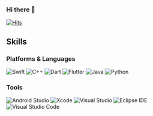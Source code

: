 ### Hi there 👋
[![Hits](https://hits.seeyoufarm.com/api/count/incr/badge.svg?url=https%3A%2F%2Fgithub.com%2Fpuretension&count_bg=%233D89C8&title_bg=%233D45C8&icon=&icon_color=%23E7E7E7&title=hits&edge_flat=false)](https://hits.seeyoufarm.com)

## Skills
### Platforms & Languages
![Swift](https://img.shields.io/badge/Swift-F80000.svg?&style=for-the-badge&logo=Swift&logoColor=white)
![C++](https://img.shields.io/badge/C/C++-1572B6.svg?&style=for-the-badge&logo=C&logoColor=white)
![Dart](https://img.shields.io/badge/Dart-1572B6.svg?&style=for-the-badge&logo=Dart&logoColor=white)
![Flutter](https://img.shields.io/badge/Flutter-4479A1.svg?&style=for-the-badge&logo=Flutter&logoColor=white)
![Java](https://img.shields.io/badge/Java-007396.svg?&style=for-the-badge&logo=Java&logoColor=white)
![Python](https://img.shields.io/badge/Python-3776AB.svg?&style=for-the-badge&logo=Python&logoColor=white)

### Tools 
![Android Studio](https://img.shields.io/badge/Android%20Studio-3DDC84.svg?&style=for-the-badge&logo=Android%20Studio&logoColor=white)
![Xcode](https://img.shields.io/badge/Xcode%20-147EFB.svg?&style=for-the-badge&logo=Xcode%20&logoColor=white)
![Visual Studio](https://img.shields.io/badge/Visual%20Studio-svg?&style=for-the-badge&logo=Visual%20Studio&logoColor=white)
![Eclipse IDE](https://img.shields.io/badge/Eclipse%20IDE-2C2255.svg?&style=for-the-badge&logo=Eclipse%20IDE&logoColor=white)
![Visual Studio Code](https://img.shields.io/badge/Visual%20Studio%20Code-007ACC.svg?&style=for-the-badge&logo=Visual%20Studio%20Code&logoColor=white)



<!--
**puretension/puretension** is a ✨ _special_ ✨ repository because its `README.md` (this file) appears on your GitHub profile.

Here are some ideas to get you started:

- 🔭 I’m currently working on ...
- 🌱 I’m currently learning ...
- 👯 I’m looking to collaborate on ...
- 🤔 I’m looking for help with ...
- 💬 Ask me about ...
- 📫 How to reach me: ...
- 😄 Pronouns: ...
- ⚡ Fun fact: ...
-->
